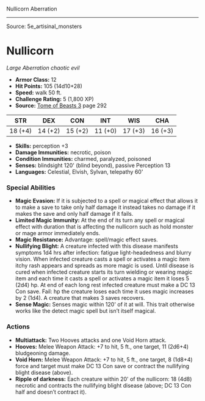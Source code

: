 <MonsterName/>Nullicorn</MonsterName>
<CreatureType/>Aberration</CreatureType>



---

Source: 5e_artisinal_monsters

# Nullicorn

*Large* *Aberration* *chaotic evil*

- **Armor Class:** 12
- **Hit Points:** 105 (14d10+28)
- **Speed:** walk 50 ft.
- **Challenge Rating:** 5 (1,800 XP)
- **Source:** [Tome of Beasts 3](https://koboldpress.com/kpstore/product/tome-of-beasts-3-for-5th-edition/) page 292

| STR | DEX | CON | INT | WIS | CHA |
| --- | --- | --- | --- | --- | --- |
| 18 (+4) | 14 (+2) | 15 (+2) | 11 (+0) | 17 (+3) | 16 (+3) |

- **Skills:** perception +3
- **Damage Immunities:** necrotic, poison
- **Condition Immunities:** charmed, paralyzed, poisoned
- **Senses:** blindsight 120' (blind beyond), passive Perception 13
- **Languages:** Celestial, Elvish, Sylvan, telepathy 60'

### Special Abilities

- **Magic Evasion:** If it is subjected to a spell or magical effect that allows it to make a save to take only half damage it instead takes no damage if it makes the save and only half damage if it fails.
- **Limited Magic Immunity:** At the end of its turn any spell or magical effect with duration that is affecting the nullicorn such as hold monster or mage armor immediately ends.
- **Magic Resistance:** Advantage: spell/magic effect saves.
- **Nullifying Blight:** A creature infected with this disease manifests symptoms 1d4 hrs after infection: fatigue light-headedness and blurry vision. When infected creature casts a spell or activates a magic item itchy rash appears and spreads as more magic is used. Until disease is cured when infected creature starts its turn wielding or wearing magic item and each time it casts a spell or activates a magic item it loses 5 (2d4) hp. At end of each long rest infected creature must make a DC 13 Con save. Fail: hp the creature loses each time it uses magic increases by 2 (1d4). A creature that makes 3 saves recovers.
- **Sense Magic:** Senses magic within 120' of it at will. This trait otherwise works like the detect magic spell but isn’t itself magical.

### Actions

- **Multiattack:** Two Hooves attacks and one Void Horn attack.
- **Hooves:** Melee Weapon Attack: +7 to hit, 5 ft., one target, 11 (2d6+4) bludgeoning damage.
- **Void Horn:** Melee Weapon Attack: +7 to hit, 5 ft., one target, 8 (1d8+4) force and target must make DC 13 Con save or contract the nullifying blight disease (above). 
- **Ripple of darkness:** Each creature within 20' of the nullicorn: 18 (4d8) necrotic and contracts the nullifying blight disease (above; DC 13 Con half and doesn’t contract it).




